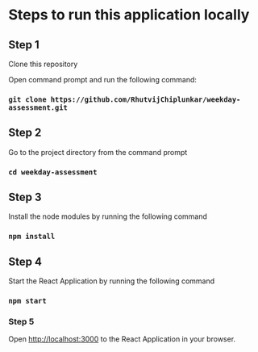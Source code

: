 # Steps to run this application locally

## Step 1
Clone this repository 

Open command prompt and run the following command: 

### `git clone https://github.com/RhutvijChiplunkar/weekday-assessment.git`

## Step 2
Go to the project directory from the command prompt
### `cd weekday-assessment`

## Step 3
Install the node modules by running the following command
### `npm install`

## Step 4
Start the React Application by running the following command
### `npm start`

### Step 5
Open [http://localhost:3000](http://localhost:3000) to the React Application in your browser.
